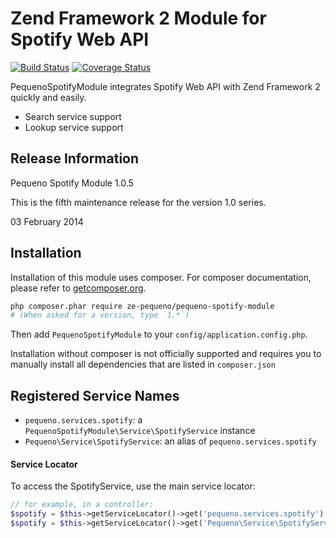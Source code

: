 Zend Framework 2 Module for Spotify Web API
====================

[![Build Status](https://travis-ci.org/ze-pequeno/pequeno-spotify-module.png?branch=master)](https://travis-ci.org/ze-pequeno/pequeno-spotify-module) [![Coverage Status](https://coveralls.io/repos/ze-pequeno/pequeno-spotify-module/badge.png?branch=master)](https://coveralls.io/r/ze-pequeno/pequeno-spotify-module?branch=master)

PequenoSpotifyModule integrates Spotify Web API with Zend Framework 2 quickly and easily.

  - Search service support
  - Lookup service support

## Release Information

Pequeno Spotify Module 1.0.5

This is the fifth maintenance release for the version 1.0 series.

03 February 2014

## Installation

Installation of this module uses composer. For composer documentation, please refer to
[getcomposer.org](http://getcomposer.org/).

```sh
php composer.phar require ze-pequeno/pequeno-spotify-module
# (When asked for a version, type `1.*`)
```

Then add `PequenoSpotifyModule` to your `config/application.config.php`.

Installation without composer is not officially supported and requires you to manually install all dependencies
that are listed in `composer.json`

## Registered Service Names

 * `pequeno.services.spotify`: a `PequenoSpotifyModule\Service\SpotifyService` instance
 * `Pequeno\Service\SpotifyService`: an alias of `pequeno.services.spotify`

#### Service Locator
To access the SpotifyService, use the main service locator:

```php
// for example, in a controller:
$spotify = $this->getServiceLocator()->get('pequeno.services.spotify');
$spotify = $this->getServiceLocator()->get('Pequeno\Service\SpotifyService');
```
